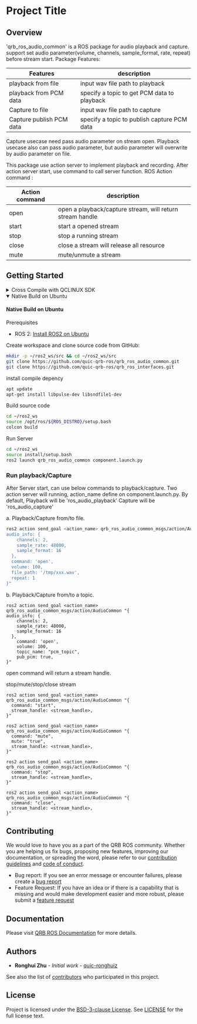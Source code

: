 
# Project Title
<QRB ROS Audio Common>

## Overview
'qrb_ros_audio_common' is a ROS package for audio playback and capture.
support set audio parameter(volume, channels, sample_format, rate, repeat) before stream start.
Package Features:

| Features                   | description                                |
| -------------------------- | ------------------------------------------ |
| playback from file         | input wav file path to playback            |
| playback from PCM data     | specify a topic to get PCM data to playback|
| Capture to file            | input wav file path to capture             |
| Capture publish PCM data   | specify a topic to publish capture PCM data|

Capture usecase need pass audio parameter on stream open.
Playback usecase also can pass audio parameter, but audio parameter will overwrite by audio parameter on file.

This package use action server to implement playback and recording.
After action server start, use command to call server function.
ROS Action command :

| Action command     | description                                              |
| ------------------ | -------------------------------------------------------- |
| open               | open a playback/capture stream, will return stream handle|
| start              | start a opened stream                                    |
| stop               | stop a running stream                                    |
| close              | close a stream will release all resource                 |
| mute               | mute/unmute a stream                                     |

## Getting Started

<details><summary>Cross Compile with QCLINUX SDK</summary>

#### Cross Compile with QCLINUX SDK

Setup QCLINUX SDK environments:
- Reference [QRB ROS Documents: Getting Started](https://quic-qrb-ros.github.io/getting_started/environment_setup.html)

Create workspace in QCLINUX SDK environment and clone source code

```bash
mkdir -p <qirp_decompressed_workspace>/qirp-sdk/ros_ws
cd <qirp_decompressed_workspace>/qirp-sdk/ros_ws

git clone https://github.com/quic-qrb-ros/qrb_ros_audio_common.git
git clone https://github.com/quic-qrb-ros/qrb_ros_interfaces.git
```

Build source code with QCLINUX SDK

```bash
export AMENT_PREFIX_PATH="${OECORE_TARGET_SYSROOT}/usr;${OECORE_NATIVE_SYSROOT}/usr"
export PYTHONPATH=${PYTHONPATH}:${OECORE_TARGET_SYSROOT}/usr/lib/python3.10/site-packages

colcon build --merge-install --cmake-args \
  -DPython3_ROOT_DIR=${OECORE_TARGET_SYSROOT}/usr \
  -DPython3_NumPy_INCLUDE_DIR=${OECORE_TARGET_SYSROOT}/usr/lib/python3.10/site-packages/numpy/core/include \
  -DPYTHON_SOABI=cpython-310-aarch64-linux-gnu -DCMAKE_STAGING_PREFIX=$(pwd)/install \
  -DCMAKE_PREFIX_PATH=$(pwd)/install/share \
  -DBUILD_TESTING=OFF
```

Install ROS package to device

```bash
cd `<qirp_decompressed_workspace>/qirp-sdk/ros_ws/install`
tar czvf qrb_ros_audio.tar.gz lib share
scp qrb_ros_audio.tar.gz root@[ip-addr]:/opt/
ssh root@[ip-addr]
(ssh) tar -zxf /opt/qrb_ros_audio.tar.gz -C /opt/qcom/qirp-sdk/usr/
```

Login to device and run server

```bash
ssh root@[ip-addr]
(ssh) export HOME=/opt
(ssh) source /opt/qcom/qirp-sdk/qirp-setup.sh
(ssh) export ROS_DOMAIN_ID=xx
(ssh) source /usr/bin/ros_setup.bash
(ssh) ros2 launch qrb_ros_audio_common component.launch.py
```

</details>

<details open><summary>Native Build on Ubuntu</summary>

#### Native Build on Ubuntu

Prerequisites

- ROS 2: [Install ROS2 on Ubuntu](https://docs.ros.org/en/humble/Installation/Ubuntu-Install-Debs.html)

Create workspace and clone source code from GitHub:

```bash
mkdir -p ~/ros2_ws/src && cd ~/ros2_ws/src
git clone https://github.com/quic-qrb-ros/qrb_ros_audio_common.git
git clone https://github.com/quic-qrb-ros/qrb_ros_interfaces.git
```

install compile depency
```bash
apt update
apt-get install libpulse-dev libsndfile1-dev
```

Build source code

```bash
cd ~/ros2_ws
source /opt/ros/${ROS_DISTRO}/setup.bash
colcon build
```

Run Server

```bash
cd ~/ros2_ws
source install/setup.bash
ros2 launch qrb_ros_audio_common component.launch.py
```

</details>


### Run playback/Capture
After Server start, can use below commands to playback/capture.
Two action server will running, action_name define on component.launch.py.
By default, 
Playback will be 'ros_audio_playback'
Capture will be 'ros_audio_capture'

a. Playback/Capture from/to file.
```bash
ros2 action send_goal <action_name> qrb_ros_audio_common_msgs/action/AudioCommon "{
audio_info: {
    channels: 2,
    sample_rate: 48000,
    sample_format: 16
  },
  command: 'open',
  volume: 100,
  file_path: '/tmp/xxx.wav',
  repeat: 1
}"
```
b. Playback/Capture from/to a topic.
```
ros2 action send_goal <action_name> qrb_ros_audio_common_msgs/action/AudioCommon "{
audio_info: {
    channels: 2,
    sample_rate: 48000,
    sample_format: 16
  },
    command: 'open',
    volume: 100,
    topic_name: "pcm_topic",
    pub_pcm: true,
}"
```
open command will return a stream handle.

stop/mute/stop/close stream
```
ros2 action send_goal <action_name> qrb_ros_audio_common_msgs/action/AudioCommon "{
  command: "start",
  stream_handle: <stream_handle>,
}"

ros2 action send_goal <action_name> qrb_ros_audio_common_msgs/action/AudioCommon "{
  command: "mute",
  mute: "true",
  stream_handle: <stream_handle>,
}"

ros2 action send_goal <action_name> qrb_ros_audio_common_msgs/action/AudioCommon "{
  command: "stop",
  stream_handle: <stream_handle>,
}"

ros2 action send_goal <action_name> qrb_ros_audio_common_msgs/action/AudioCommon "{
  command: "close",
  stream_handle: <stream_handle>,
}"
```


## Contributing

We would love to have you as a part of the QRB ROS community. Whether you are helping us fix bugs, proposing new features, improving our documentation, or spreading the word, please refer to our [contribution guidelines](./CONTRIBUTING.md) and [code of conduct](./CODE_OF_CONDUCT.md).

- Bug report: If you see an error message or encounter failures, please create a [bug report](../../issues)
- Feature Request: If you have an idea or if there is a capability that is missing and would make development easier and more robust, please submit a [feature request](../../issues)

<Update link with template>


## Documentation
Please visit [QRB ROS Documentation](https://quic-qrb-ros.github.io/) for more details.


## Authors

* **Ronghui Zhu** - *Initial work* - [quic-ronghuiz](https://github.com/quic-ronghuiz)

See also the list of [contributors](https://github.com/your/project/contributors) who participated in this project.


## License

Project is licensed under the [BSD-3-clause License](https://spdx.org/licenses/BSD-3-Clause.html). See [LICENSE](./LICENSE) for the full license text.


